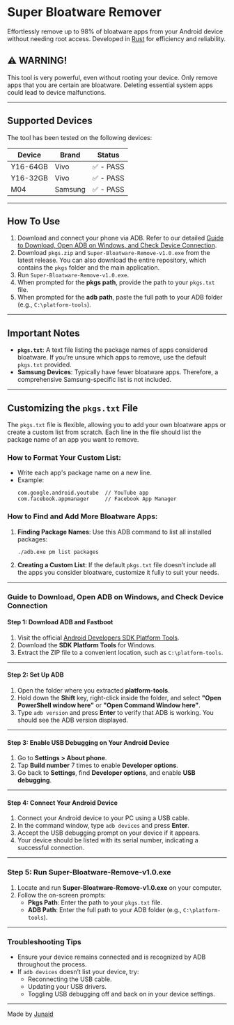 # Super Bloatware Remover

Effortlessly remove up to 98% of bloatware apps from your Android device without needing root access. Developed in [Rust](https://rust-lang.org) for efficiency and reliability.

## ⚠️ WARNING!

This tool is very powerful, even without rooting your device. Only remove apps that you are certain are bloatware. Deleting essential system apps could lead to device malfunctions.

---

## Supported Devices

The tool has been tested on the following devices:

| Device   | Brand   | Status    |
| -------- | ------- | --------- |
| Y16-64GB | Vivo    | ✅ - PASS |
| Y16-32GB | Vivo    | ✅ - PASS |
| M04      | Samsung | ✅ - PASS |

---

## How To Use

1. Download and connect your phone via ADB. Refer to our detailed [Guide to Download, Open ADB on Windows, and Check Device Connection](#guide-to-download-open-adb-on-windows-and-check-device-connection).
2. Download `pkgs.zip` and `Super-Bloatware-Remove-v1.0.exe` from the latest release. You can also download the entire repository, which contains the `pkgs` folder and the main application.
3. Run `Super-Bloatware-Remove-v1.0.exe`.
4. When prompted for the **pkgs path**, provide the path to your `pkgs.txt` file.
5. When prompted for the **adb path**, paste the full path to your ADB folder (e.g., `C:\platform-tools`).

---

## Important Notes

- **`pkgs.txt`**: A text file listing the package names of apps considered bloatware. If you’re unsure which apps to remove, use the default `pkgs.txt` provided.
- **Samsung Devices**: Typically have fewer bloatware apps. Therefore, a comprehensive Samsung-specific list is not included.

---

## Customizing the `pkgs.txt` File

The `pkgs.txt` file is flexible, allowing you to add your own bloatware apps or create a custom list from scratch. Each line in the file should list the package name of an app you want to remove.

### How to Format Your Custom List:

- Write each app's package name on a new line.
- Example:
  ```
  com.google.android.youtube  // YouTube app
  com.facebook.appmanager     // Facebook App Manager
  ```

### How to Find and Add More Bloatware Apps:

1. **Finding Package Names**: Use this ADB command to list all installed packages:
   ```
   ./adb.exe pm list packages
   ```
2. **Creating a Custom List**: If the default `pkgs.txt` file doesn’t include all the apps you consider bloatware, customize it fully to suit your needs.

---

### Guide to Download, Open ADB on Windows, and Check Device Connection

#### Step 1: Download ADB and Fastboot

1. Visit the official [Android Developers SDK Platform Tools](https://developer.android.com/studio/releases/platform-tools).
2. Download the **SDK Platform Tools** for Windows.
3. Extract the ZIP file to a convenient location, such as `C:\platform-tools`.

---

#### Step 2: Set Up ADB

1. Open the folder where you extracted **platform-tools**.
2. Hold down the **Shift** key, right-click inside the folder, and select **"Open PowerShell window here"** or **"Open Command Window here"**.
3. Type `adb version` and press **Enter** to verify that ADB is working. You should see the ADB version displayed.

---

#### Step 3: Enable USB Debugging on Your Android Device

1. Go to **Settings > About phone**.
2. Tap **Build number** 7 times to enable **Developer options**.
3. Go back to **Settings**, find **Developer options**, and enable **USB debugging**.

---

#### Step 4: Connect Your Android Device

1. Connect your Android device to your PC using a USB cable.
2. In the command window, type `adb devices` and press **Enter**.
3. Accept the USB debugging prompt on your device if it appears.
4. Your device should be listed with its serial number, indicating a successful connection.

---

### Step 5: Run Super-Bloatware-Remove-v1.0.exe

1. Locate and run **Super-Bloatware-Remove-v1.0.exe** on your computer.
2. Follow the on-screen prompts:
   - **Pkgs Path**: Enter the path to your `pkgs.txt` file.
   - **ADB Path**: Enter the full path to your ADB folder (e.g., `C:\platform-tools`).

---

### Troubleshooting Tips

- Ensure your device remains connected and is recognized by ADB throughout the process.
- If `adb devices` doesn’t list your device, try:
  - Reconnecting the USB cable.
  - Updating your USB drivers.
  - Toggling USB debugging off and back on in your device settings.

---

Made by [Junaid](https://abujuni.dev)
